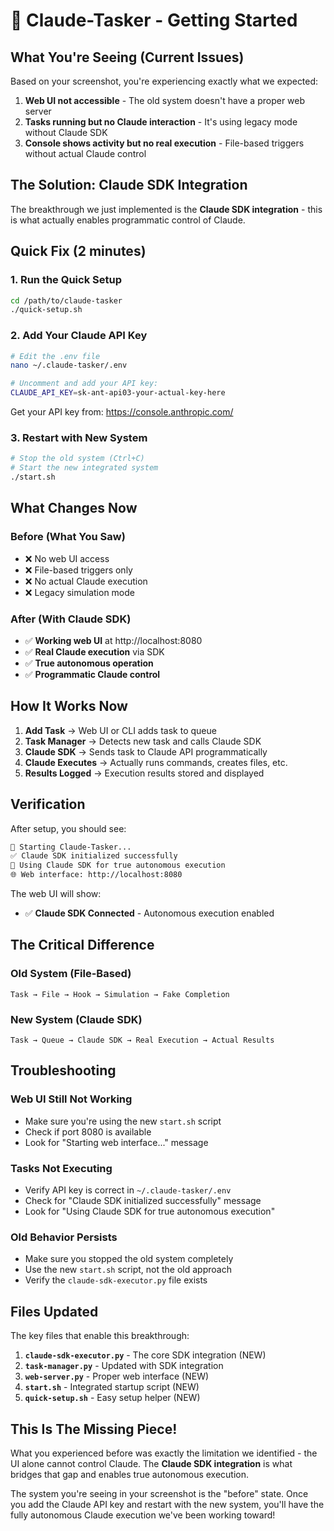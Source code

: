 # 🎯 Claude-Tasker - Getting Started

## What You're Seeing (Current Issues)

Based on your screenshot, you're experiencing exactly what we expected:

1. **Web UI not accessible** - The old system doesn't have a proper web server
2. **Tasks running but no Claude interaction** - It's using legacy mode without Claude SDK
3. **Console shows activity but no real execution** - File-based triggers without actual Claude control

## The Solution: Claude SDK Integration

The breakthrough we just implemented is the **Claude SDK integration** - this is what actually enables programmatic control of Claude.

## Quick Fix (2 minutes)

### 1. Run the Quick Setup
```bash
cd /path/to/claude-tasker
./quick-setup.sh
```

### 2. Add Your Claude API Key
```bash
# Edit the .env file
nano ~/.claude-tasker/.env

# Uncomment and add your API key:
CLAUDE_API_KEY=sk-ant-api03-your-actual-key-here
```

Get your API key from: https://console.anthropic.com/

### 3. Restart with New System
```bash
# Stop the old system (Ctrl+C)
# Start the new integrated system
./start.sh
```

## What Changes Now

### Before (What You Saw)
- ❌ No web UI access
- ❌ File-based triggers only
- ❌ No actual Claude execution
- ❌ Legacy simulation mode

### After (With Claude SDK)
- ✅ **Working web UI** at http://localhost:8080
- ✅ **Real Claude execution** via SDK
- ✅ **True autonomous operation**
- ✅ **Programmatic Claude control**

## How It Works Now

1. **Add Task** → Web UI or CLI adds task to queue
2. **Task Manager** → Detects new task and calls Claude SDK
3. **Claude SDK** → Sends task to Claude API programmatically
4. **Claude Executes** → Actually runs commands, creates files, etc.
5. **Results Logged** → Execution results stored and displayed

## Verification

After setup, you should see:
```bash
🎯 Starting Claude-Tasker...
✅ Claude SDK initialized successfully
🚀 Using Claude SDK for true autonomous execution
🌐 Web interface: http://localhost:8080
```

The web UI will show:
- ✅ **Claude SDK Connected** - Autonomous execution enabled

## The Critical Difference

### Old System (File-Based)
```
Task → File → Hook → Simulation → Fake Completion
```

### New System (Claude SDK)
```
Task → Queue → Claude SDK → Real Execution → Actual Results
```

## Troubleshooting

### Web UI Still Not Working
- Make sure you're using the new `start.sh` script
- Check if port 8080 is available
- Look for "Starting web interface..." message

### Tasks Not Executing
- Verify API key is correct in `~/.claude-tasker/.env`
- Check for "Claude SDK initialized successfully" message
- Look for "Using Claude SDK for true autonomous execution"

### Old Behavior Persists
- Make sure you stopped the old system completely
- Use the new `start.sh` script, not the old approach
- Verify the `claude-sdk-executor.py` file exists

## Files Updated

The key files that enable this breakthrough:

1. **`claude-sdk-executor.py`** - The core SDK integration (NEW)
2. **`task-manager.py`** - Updated with SDK integration
3. **`web-server.py`** - Proper web interface (NEW)
4. **`start.sh`** - Integrated startup script (NEW)
5. **`quick-setup.sh`** - Easy setup helper (NEW)

## This Is The Missing Piece!

What you experienced before was exactly the limitation we identified - the UI alone cannot control Claude. The **Claude SDK integration** is what bridges that gap and enables true autonomous execution.

The system you're seeing in your screenshot is the "before" state. Once you add the Claude API key and restart with the new system, you'll have the fully autonomous Claude execution we've been working toward!